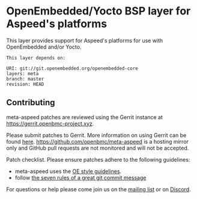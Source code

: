 OpenEmbedded/Yocto BSP layer for Aspeed's platforms
======================================================================

This layer provides support for Aspeed's platforms for use with OpenEmbedded
and/or Yocto.

```
This layer depends on:

URI: git://git.openembedded.org/openembedded-core
layers: meta
branch: master
revision: HEAD
```

Contributing
------------

meta-aspeed patches are reviewed using the Gerrit instance at
https://gerrit.openbmc-project.xyz.

Please submit patches to Gerrit.  More information on using Gerrit can be found
[here](https://github.com/openbmc/docs/blob/master/CONTRIBUTING.md#submitting-changes-via-gerrit-server).
https://github.com/openbmc/meta-aspeed is a hosting mirror only and GitHub
pull requests are not monitored and will not be accepted.

Patch checklist.  Please ensure patches adhere to the following guidelines:

 - meta-aspeed uses the [OE style
   guidelines](https://www.openembedded.org/wiki/Styleguide).
 - follow [the seven rules of a great git commit
   message](https://chris.beams.io/posts/git-commit/#seven-rules)

For questions or help please come join us on the [mailing
list](https://lists.ozlabs.org/listinfo/openbmc) or on
[Discord](https://discord.gg/69Km47zH98).
